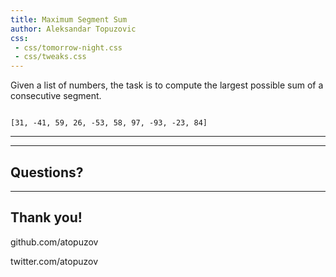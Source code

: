 ```yaml
---
title: Maximum Segment Sum
author: Aleksandar Topuzovic
css:
 - css/tomorrow-night.css
 - css/tweaks.css
---
```


Given a list of numbers, the task is to compute the largest possible sum of a consecutive segment.

<pre class="lang-haskell">
<code data-line-numbers data-trim data-noescape>
<span class="fragment fade-out" data-fragment-index="1">[31, -41,</span> 59, 26, -53, 58, 97<span class="fragment fade-out" data-fragment-index="1">, -93, -23, 84]</span>
</code></pre>

---



---

## Questions?

---

## Thank you!

github.com/atopuzov

twitter.com/atopuzov
